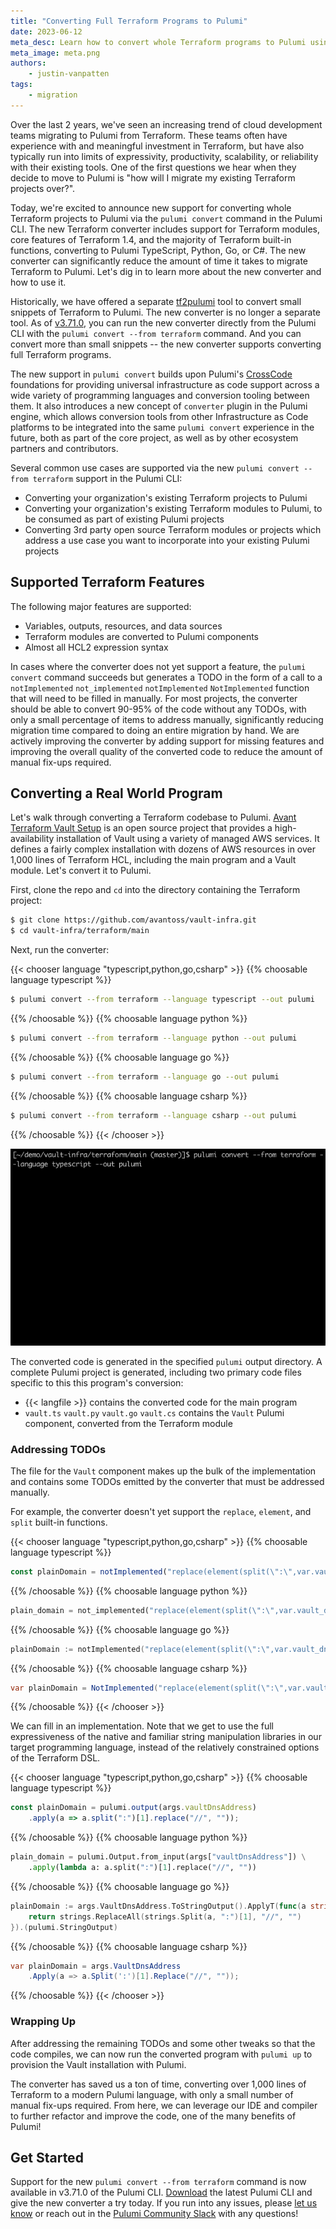 ```yaml
---
title: "Converting Full Terraform Programs to Pulumi"
date: 2023-06-12
meta_desc: Learn how to convert whole Terraform programs to Pulumi using the new Terraform converter
meta_image: meta.png
authors:
    - justin-vanpatten
tags:
    - migration
---
```


Over the last 2 years, we've seen an increasing trend of cloud development teams migrating to Pulumi from Terraform. These teams often have experience with and meaningful investment in Terraform, but have also typically run into limits of expressivity, productivity, scalability, or reliability with their existing tools. One of the first questions we hear when they decide to move to Pulumi is "how will I migrate my existing Terraform projects over?".

Today, we're excited to announce new support for converting whole Terraform projects to Pulumi via the `pulumi convert` command in the Pulumi CLI. The new Terraform converter includes support for Terraform modules, core features of Terraform 1.4, and the majority of Terraform built-in functions, converting to Pulumi TypeScript, Python, Go, or C#. The new converter can significantly reduce the amount of time it takes to migrate Terraform to Pulumi. Let's dig in to learn more about the new converter and how to use it.

<!--more-->

Historically, we have offered a separate [tf2pulumi](https://github.com/pulumi/tf2pulumi) tool to convert small snippets of Terraform to Pulumi. The new converter is no longer a separate tool. As of [v3.71.0](/docs/install/), you can run the new converter directly from the Pulumi CLI with the `pulumi convert --from terraform` command. And you can convert more than small snippets -- the new converter supports converting full Terraform programs.

The new support in `pulumi convert` builds upon Pulumi's [CrossCode](/crosscode/) foundations for providing universal infrastructure as code support across a wide variety of programming languages and conversion tooling between them. It also introduces a new concept of `converter` plugin in the Pulumi engine, which allows conversion tools from other Infrastructure as Code platforms to be integrated into the same `pulumi convert` experience in the future, both as part of the core project, as well as by other ecosystem partners and contributors.

Several common use cases are supported via the new `pulumi convert --from terraform` support in the Pulumi CLI:

* Converting your organization's existing Terraform projects to Pulumi
* Converting your organization's existing Terraform modules to Pulumi, to be consumed as part of existing Pulumi projects
* Converting 3rd party open source Terraform modules or projects which address a use case you want to incorporate into your existing Pulumi projects

## Supported Terraform Features

The following major features are supported:

* Variables, outputs, resources, and data sources
* Terraform modules are converted to Pulumi components
* Almost all HCL2 expression syntax

In cases where the converter does not yet support a feature, the `pulumi convert` command succeeds but generates a TODO in the form of a call to a <pulumi-chooser type="language" options="typescript,python,go,csharp" option-style="none" class="inline">
    <pulumi-choosable type="language" value="typescript"><code>notImplemented</code></pulumi-choosable>
    <pulumi-choosable type="language" value="python"><code>not_implemented</code></pulumi-choosable>
    <pulumi-choosable type="language" value="go"><code>notImplemented</code></pulumi-choosable>
    <pulumi-choosable type="language" value="csharp"><code>NotImplemented</code></pulumi-choosable>
</pulumi-chooser> function that will need to be filled in manually. For most projects, the converter should be able to convert 90-95% of the code without any TODOs, with only a small percentage of items to address manually, significantly reducing migration time compared to doing an entire migration by hand. We are actively improving the converter by adding support for missing features and improving the overall quality of the converted code to reduce the amount of manual fix-ups required.

## Converting a Real World Program

Let's walk through converting a Terraform codebase to Pulumi. [Avant Terraform Vault Setup](https://github.com/avantoss/vault-infra) is an open source project that provides a high-availability installation of Vault using a variety of managed AWS services. It defines a fairly complex installation with dozens of AWS resources in over 1,000 lines of Terraform HCL, including the main program and a Vault module. Let's convert it to Pulumi.

First, clone the repo and `cd` into the directory containing the Terraform project:

```bash
$ git clone https://github.com/avantoss/vault-infra.git
$ cd vault-infra/terraform/main
```

Next, run the converter:

{{< chooser language "typescript,python,go,csharp" >}}
{{% choosable language typescript %}}

```bash
$ pulumi convert --from terraform --language typescript --out pulumi
```

{{% /choosable %}}
{{% choosable language python %}}

```bash
$ pulumi convert --from terraform --language python --out pulumi
```

{{% /choosable %}}
{{% choosable language go %}}

```bash
$ pulumi convert --from terraform --language go --out pulumi
```

{{% /choosable %}}
{{% choosable language csharp %}}

```bash
$ pulumi convert --from terraform --language csharp --out pulumi
```

{{% /choosable %}}
{{< /chooser >}}

![pulumi convert](pulumi-convert-from-terraform.gif)

The converted code is generated in the specified `pulumi` output directory. A complete Pulumi project is generated, including two primary code files specific to this this program's conversion:

* {{< langfile >}} contains the converted code for the main program
* <pulumi-chooser type="language" options="typescript,python,go,csharp" option-style="none" class="inline">
    <pulumi-choosable type="language" value="typescript"><code>vault.ts</code></pulumi-choosable>
    <pulumi-choosable type="language" value="python"><code>vault.py</code></pulumi-choosable>
    <pulumi-choosable type="language" value="go"><code>vault.go</code></pulumi-choosable>
    <pulumi-choosable type="language" value="csharp"><code>vault.cs</code></pulumi-choosable>
  </pulumi-chooser> contains the <code>Vault</code> Pulumi component, converted from the Terraform module

### Addressing TODOs

The file for the `Vault` component makes up the bulk of the implementation and contains some TODOs emitted by the converter that must be addressed manually.

For example, the converter doesn't yet support the `replace`, `element`, and `split` built-in functions.

{{< chooser language "typescript,python,go,csharp" >}}
{{% choosable language typescript %}}

```typescript
const plainDomain = notImplemented("replace(element(split(\":\",var.vault_dns_address),1),\"////\",\"\")");
```

{{% /choosable %}}
{{% choosable language python %}}

```python
plain_domain = not_implemented("replace(element(split(\":\",var.vault_dns_address),1),\"////\",\"\")")
```

{{% /choosable %}}
{{% choosable language go %}}

```go
plainDomain := notImplemented("replace(element(split(\":\",var.vault_dns_address),1),\"////\",\"\")");
```

{{% /choosable %}}
{{% choosable language csharp %}}

```csharp
var plainDomain = NotImplemented("replace(element(split(\":\",var.vault_dns_address),1),\"////\",\"\")");
```

{{% /choosable %}}
{{< /chooser >}}

We can fill in an implementation. Note that we get to use the full expressiveness of the native and familiar string manipulation libraries in our target programming language, instead of the relatively constrained options of the Terraform DSL.

{{< chooser language "typescript,python,go,csharp" >}}
{{% choosable language typescript %}}

```typescript
const plainDomain = pulumi.output(args.vaultDnsAddress)
    .apply(a => a.split(":")[1].replace("//", ""));
```

{{% /choosable %}}
{{% choosable language python %}}

```python
plain_domain = pulumi.Output.from_input(args["vaultDnsAddress"]) \
    .apply(lambda a: a.split(":")[1].replace("//", ""))
```

{{% /choosable %}}
{{% choosable language go %}}

```go
plainDomain := args.VaultDnsAddress.ToStringOutput().ApplyT(func(a string) string {
	return strings.ReplaceAll(strings.Split(a, ":")[1], "//", "")
}).(pulumi.StringOutput)
```

{{% /choosable %}}
{{% choosable language csharp %}}

```csharp
var plainDomain = args.VaultDnsAddress
    .Apply(a => a.Split(':')[1].Replace("//", ""));
```

{{% /choosable %}}
{{< /chooser >}}

### Wrapping Up

After addressing the remaining TODOs and some other tweaks so that the code compiles, we can now run the converted program with `pulumi up` to provision the Vault installation with Pulumi.

The converter has saved us a ton of time, converting over 1,000 lines of Terraform to a modern Pulumi language, with only a small number of manual fix-ups required. From here, we can leverage our IDE and compiler to further refactor and improve the code, one of the many benefits of Pulumi!

## Get Started

Support for the new `pulumi convert --from terraform` command is now available in v3.71.0 of the Pulumi CLI. [Download](/docs/install/) the latest Pulumi CLI and give the new converter a try today. If you run into any issues, please [let us know](https://github.com/pulumi/pulumi/issues/new/choose) or reach out in the [Pulumi Community Slack](https://slack.pulumi.com) with any questions!
